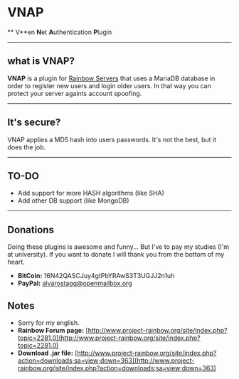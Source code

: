 # VNAP
** V**en **N**et **A**uthentication **P**lugin

----
## what is VNAP?
**VNAP** is a plugin for [Rainbow Servers](http://www.project-rainbow.org/) that uses a MariaDB database in order to register new users and login older users. In that way you can protect your server againts account spoofing.



----
## It's secure?
VNAP applies a MD5 hash into users passwords. It's not the best, but it does the job.

----
## TO-DO

* Add support for more HASH algorithms (like SHA)
* Add other DB support (like MongoDB)

----
## Donations
Doing these plugins is awesome and funny... But I've to pay my studies (I'm at university). If you want to donate I will thank you from the bottom of my heart.

* **BitCoin:** 16N42QASCJuy4gtPbYRAwS3T3UGJJ2n1uh
* **PayPal:** alvarostagg@openmailbox.org



## Notes
* Sorry for my english.
* **Rainbow Forum page:** [http://www.project-rainbow.org/site/index.php?topic=2281.0](http://www.project-rainbow.org/site/index.php?topic=2281.0)
* **Download .jar file:** [http://www.project-rainbow.org/site/index.php?action=downloads;sa=view;down=363](http://www.project-rainbow.org/site/index.php?action=downloads;sa=view;down=363)